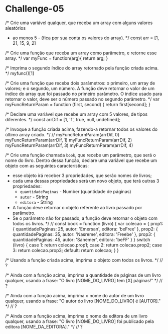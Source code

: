 # Challenge-05

/*
Crie uma variável qualquer, que receba um array com alguns valores aleatórios
- ao menos 5 - (fica por sua conta os valores do array).
*/
const arr = [1, 21, 15, 9, 2]

/*
Crie uma função que receba um array como parâmetro, e retorne esse array.
*/
var myFunc = function(arg){
  return arg;
}

/*
Imprima o segundo índice do array retornado pela função criada acima.
*/
myfunc()[1]

/*
Crie uma função que receba dois parâmetros: o primeiro, um array de valores; e o
segundo, um número. A função deve retornar o valor de um índice do array que foi passado
no primeiro parâmetro. O índice usado para retornar o valor, deve ser o número passado no
segundo parâmetro.
*/
var myFuncReturnParam = function (first, second) {
  return first[second];
}

/*
Declare uma variável que recebe um array com 5 valores, de tipos diferentes.
*/
const arrDif = [1, '1', true, null, undefined];

/*
Invoque a função criada acima, fazendo-a retornar todos os valores do último
array criado.
*/
// 
myFuncReturnParam(arrDif, 0)
myFuncReturnParam(arrDif, 1)
myFuncReturnParam(arrDif, 2)
myFuncReturnParam(arrDif, 3)
myFuncReturnParam(arrDif, 4)

/*
Crie uma função chamada `book`, que recebe um parâmetro, que será o nome do
livro. Dentro dessa função, declare uma variável que recebe um objeto com as
seguintes características:
- esse objeto irá receber 3 propriedades, que serão nomes de livros;
- cada uma dessas propriedades será um novo objeto, que terá outras 3
propriedades:
    - `quantidadePaginas` - Number (quantidade de páginas)
    - `autor` - String
    - `editora` - String
- A função deve retornar o objeto referente ao livro passado por parâmetro.
- Se o parâmetro não for passado, a função deve retornar o objeto com todos
os livros.
*/
// const book = function (livro) {
    var colecao = {
        prop1: {
            quantidadePaginas: 25,
            autor: 'Emersan',
            editora: 'beFree'
        },
        prop2: {
            quantidadePaginas: 35,
            autor: 'Nasreme',
            editora: 'Freebe'
        },
        prop3: {
            quantidadePaginas: 45,
            autor: 'Sanemer',
            editora: 'beFF'
        }
    }
    switch (livro) {
        case 1:
            return colecao.prop1;
        case 2:
            return colecao.prop2;
        case 3:
            return colecao.prop3;
        default:
            return colecao;
    }
}

/*
Usando a função criada acima, imprima o objeto com todos os livros.
*/
// ?

/*
Ainda com a função acima, imprima a quantidade de páginas de um livro qualquer,
usando a frase:
"O livro [NOME_DO_LIVRO] tem [X] páginas!"
*/
// ?

/*
Ainda com a função acima, imprima o nome do autor de um livro qualquer, usando
a frase:
"O autor do livro [NOME_DO_LIVRO] é [AUTOR]."
*/
// ?

/*
Ainda com a função acima, imprima o nome da editora de um livro qualquer, usando
a frase:
"O livro [NOME_DO_LIVRO] foi publicado pela editora [NOME_DA_EDITORA]."
*/
// ?
